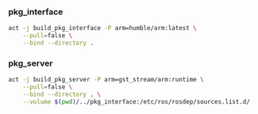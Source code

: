
### pkg_interface
```bash
act -j build_pkg_interface -P arm=humble/arm:latest \
    --pull=false \
    --bind --directory . 
```


### pkg_server
```bash
act -j build_pkg_server -P arm=gst_stream/arm:runtime \
    --pull=false \
    --bind --directory . \
    --volume $(pwd)/../pkg_interface:/etc/ros/rosdep/sources.list.d/
```

<!-- 
### parameters_manager_ex
```bash
act -j build_parameters_manager_ex -P arm=gst_stream/arm:runtime \
    --pull=false \
    --bind --directory . 
``` -->